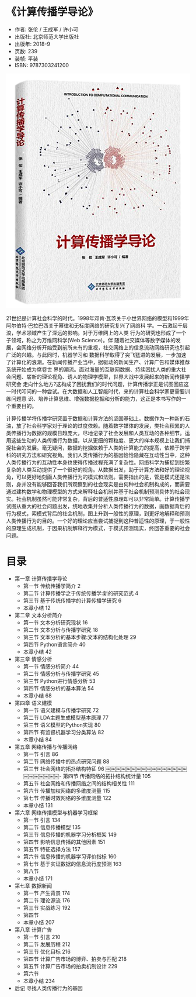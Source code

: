 # 《计算传播学导论》


- 作者: 张伦 / 王成军 / 许小可
- 出版社: 北京师范大学出版社
- 出版年: 2018-9
- 页数: 239
- 装帧: 平装
- ISBN: 9787303241200

![](./preface.png)

21世纪是计算社会科学的时代。1998年邓肯·瓦茨关于小世界网络的模型和1999年阿尔伯特·巴拉巴西关于幂律和无标度网络的研究复兴了网络科 学。一石激起千层浪，学术领域产生了深远的影响。对于万维网上的人类 行为的研究也形成了一个子领域，称之为万维网科学(Web Science)。伴 随着社交媒体等数字媒体的发展，会网络分析开始受到前所未有的重视，社交网络上的信息流动网络研究也引起广泛的兴趣。与此同时，机器学习和 数据科学取得了突飞猛进的发展，一步加速了计算化的浪潮。在新闻传播产业当中，据驱动的新闻生产、计算广告和媒体推荐系统开始成为席卷世 界的潮流。面对海量的互联网数据、持续困扰人类的重大社会问题、崭新的理论视角、诱人的物理学模型，世界大战中发展起来的新闻传播学研究会 走向什么地方?这构成了困扰我们的时代问题，计算传播学正是试图回应这一时代叩问的一种尝试。在大数据和人工智能时代，来的计算社会科学家更需要训练问题意 识、培养计算思维、增强数据挖掘和分析的能力，这正是本书写作的一个重要目的。

计算传播学将传播学研究置于数据和计算方法的坚固基础上。数据作为一种新的石油，放了社会科学家对于理论的过度依赖。随着数字媒体的发展，类社会积累的人类传播行为数据的规模日趋庞大，尽地记录了社会发展和人类互动的各种细节。运用这些生动的人类传播行为数据，以从更细的颗粒度、更大的样本规模上让我们捕捉社会的发展。毫无疑问，数据的挖掘依赖于人类的计算能力的提高，依赖于跨学科的研究方法和研究视角。我们人类传播行为的基因恰恰隐藏在互动性当中，这种人类传播行为的互动性本身也使得传播过程充满了复杂性。网络科学为捕捉到纷繁复杂的人类互动提供了一个很好的视角。从数据出发，助于计算方法和好的理论视角，可以更好地刻画人类传播行为的模式和法则。需要指出的是，管是模式还是法则，身并没有能够回答我们所观察到的社会现实是由何种社会机制构成的，而需要通过建构数学和物理模型的方式来解释社会机制并基于社会机制预测具体的社会现实。社会机制虽然可能非常复杂，背后的普适性原理却可以非常简单。计算传播学试图从重大的社会问题出发，统地收集并分析人类传播行为的数据，画数据背后的行为模式，索模式背后的社会机制，图上升到一般性的原理，到更好地解释和预测人类传播行为的目的。一个好的理论应当尝试捕捉到这种普适性的原理，于一般性的原理生成机制，于因果机制解释行为模式，于模式预测现实，终回答重要的社会问题。

# 目录

- 第一章 计算传播学导论
  - 第一节 传统传播学简介 2
  - 第二节 计算传播学之于传统传播学:新的研究范式 4
  - 第三节 基于传统传播学的计算传播学研究 6
  - 本章小结 12
- 第二章 文本分析简介
  - 第一节 文本分析研究现状 16
  - 第二节 文本分析与传播学研究 18
  - 第三节 文本分析的基本步骤:文本的结构化处理 29
  - 第四节 Python语言简介 40
  - 本章小结 42
- 第三章 情感分析
  - 第一节 情感分析简介 44
  - 第二节 情感分析与传播学研究 45
  - 第三节 Python进行情感分析 53
  - 第四节 情感分析的基本算法 54
  - 本章小结 68
- 第四章 语义建模
  - 第一节 语义建模与传播学研究 72
  - 第二节 LDA主题生成模型基本原理 77
  - 第三节 语义模型的Python实现 80
  - 第四节 有监督机器学习分类算法 82
  - 本章小结 84
- 第五章 网络传播与传播网络
  - 第一节 引言 86
  - 第二节 网络传播中的热点研究问题 88
  - 第三节 社会网络的拓扑结构特征 96
  ￼￼￼￼￼￼￼￼￼￼￼￼￼￼￼￼￼￼￼￼￼￼￼- 第四节 传播网络的拓扑结构统计量 105
  - 第五节 社会网络和传播网络之间的结构相关性 111
  - 第六节 传播加权网络的多维度测量 115
  - 第七节 传播时效网络的多维度测量 122
  - 本章小结 131
- 第六章 网络传播模型与机器学习框架
  - 第一节 引言 134
  - 第二节 信息传播模型 135
  - 第三节 信息传播的机器学习分析框架 149
  - 第四节 影响信息传播的其他因素 151
  - 第五节 特征选择方法 157
  - 第六节 信息传播的机器学习评价指标 160
  - 第七节 基于实证数据的信息流行度预测 163
  - 第八节
  - 本章小结 171
- 第七章 数据新闻
  - 第一节 产生背景 174
  - 第二节 理论源流 176
  - 第三节 实战练习 192
  - 第四节
  - 本章小结 207
- 第八章 计算广告
  - 第一节 引言 210
  - 第二节 发展历程 212
  - 第三节 优化目标 216
  - 第四节 计算广告市场的博弈、拍卖与匹配 218
  - 第五节 计算广告市场的拍卖机制设计 229
  - 第六节
  - 本章小结 234
- 后记 寻找人类传播行为的基因
